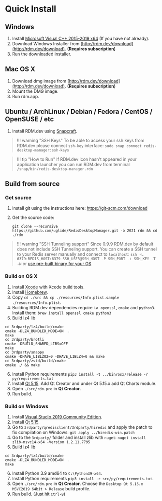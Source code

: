 # Quick Install

## Windows

1. Install [Microsoft Visual C++ 2015-2019 x64](https://aka.ms/vs/16/release/vc_redist.x64.exe)  (If you have not already).
2. Download Windows Installer from [http://rdm.dev/download](http://rdm.dev/download). **(Requires subscription)**
3. Run the downloaded installer.

## Mac OS X

1. Download dmg image from [http://rdm.dev/download](http://rdm.dev/download). **(Requires subscription)**
2. Mount the DMG image.
3. Run rdm.app.

## Ubuntu / ArchLinux / Debian / Fedora / CentOS / OpenSUSE / etc

1. Install RDM.dev using [Snapcraft](https://snapcraft.io/redis-desktop-manager).

> !!! warning "SSH Keys"
    To be able to access your ssh keys from RDM.dev please connect `ssh-key` interface:
    `sudo snap connect redis-desktop-manager:ssh-keys`
    
> !!! tip "How to Run"
    If RDM.dev icon hasn't appeared in your application launcher you can run RDM.dev from terminal `/snap/bin/redis-desktop-manager.rdm`

## Build from source

### Get source

1. Install git using the instructions here: https://git-scm.com/download
    
2. Get the source code:
    ```
    git clone --recursive https://github.com/uglide/RedisDesktopManager.git -b 2021 rdm && cd ./rdm
    ```

> !!! warning "SSH Tunneling support"
    Since 0.9.9 RDM.dev by default does not include SSH Tunneling support. You can create a SSH tunnel to your Redis server manually and connect to `localhost`:
    `ssh -L 6379:REDIS_HOST:6379 SSH_USER@SSH_HOST -P SSH_PORT -i SSH_KEY -T -N` or [use pre-built binary for your OS](#quick-install)


### Build on OS X

1. Install [Xcode](https://developer.apple.com/xcode/) with Xcode build tools.
2. Install [Homebrew](http://brew.sh/).
3. Copy `cd ./src && cp ./resources/Info.plist.sample ./resources/Info.plist`.
4. Building RDM.dev dependencies require i.a. `openssl`, `cmake` and `python3`. Install them: `brew install openssl cmake python3`
5. Build lz4 lib
```
cd 3rdparty/lz4/build/cmake
cmake -DLZ4_BUNDLED_MODE=ON  .
make
cd 3rdparty/brotli
cmake -DBUILD_SHARED_LIBS=OFF
make
cd 3rdparty/snappy
cmake -DHAVE_LIBLZO2=0 -DHAVE_LIBLZ4=0 && make
cd 3rdparty/zstd/build/cmake
cmake ./ && make
```
6. Install Python requirements `pip3 install -t ../bin/osx/release -r py/requirements.txt`
7. Install [Qt 5.15](http://www.qt.io/download-open-source/#section-2). Add Qt Creator and under Qt 5.15.x add Qt Charts module.
8. Open `./src/rdm.pro` in **Qt Creator**.
9. Run build. 

### Build on Windows

1. Install [Visual Studio 2019 Community Edition](https://visualstudio.microsoft.com/vs/).
2. Install [Qt 5.15](https://www.qt.io/download).
3. Go to `3rdparty/qredisclient/3rdparty/hiredis` and apply the patch to fix compilation on Windows:
`git apply ../hiredis-win.patch`
4. Go to the `3rdparty/` folder and install zlib with `nuget`: `nuget install zlib-msvc14-x64 -Version 1.2.11.7795`
5. Build lz4 lib
```
cd 3rdparty/lz4/build/cmake
cmake -DLZ4_BUNDLED_MODE=ON  .
make
```
6. Install Python 3.9 amd64 to `C:\Python39-x64`.
7. Install Python requirements `pip3 install -r src/py/requirements.txt`.
8. Open `./src/rdm.pro` in **Qt Creator**.  Choose the `Desktop Qt 5.15.x MSVC2019 64bit > Release` build profile.
9. Run build. (Just hit `Ctrl-B`)
